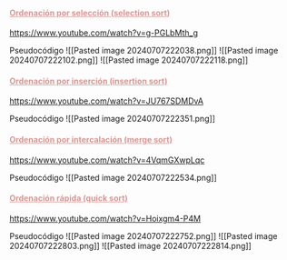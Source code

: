 #### <u></u><font color="#d99694"><u>Ordenación por selección (selection sort)<u></u></u></font>
https://www.youtube.com/watch?v=g-PGLbMth_g

Pseudocódigo 
![[Pasted image 20240707222038.png]]
![[Pasted image 20240707222102.png]]
![[Pasted image 20240707222118.png]]


#### <font color="#d99694"><u>Ordenación por inserción (insertion sort)<u></u></u></font>
https://www.youtube.com/watch?v=JU767SDMDvA

Pseudocódigo
![[Pasted image 20240707222351.png]]

#### <font color="#d99694"><u>Ordenación por intercalación (merge sort)<u></u></u></font>
https://www.youtube.com/watch?v=4VqmGXwpLqc

Pseudocódigo
![[Pasted image 20240707222534.png]]

#### <font color="#d99694"><u>Ordenación rápida (quick sort)<u></u></u></font>
https://www.youtube.com/watch?v=Hoixgm4-P4M

Pseudocódigo
![[Pasted image 20240707222752.png]]
![[Pasted image 20240707222803.png]]
![[Pasted image 20240707222814.png]]
